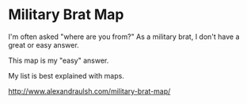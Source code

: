 # Military Brat Map

I'm often asked "where are you from?" As a military brat, I don't have a great or easy answer.

This map is my "easy" answer.

My list is best explained with maps.

http://www.alexandraulsh.com/military-brat-map/